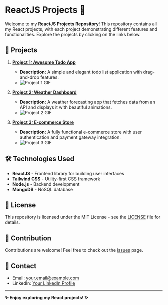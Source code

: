# ReactJS Projects 🚀

Welcome to my **ReactJS Projects Repository**! This repository contains all my React projects, with each project demonstrating different features and functionalities. Explore the projects by clicking on the links below.

## 📁 Projects

1. [**Project 1: Awesome Todo App**](https://github.com/yourusername/reactjs-projects-repo/tree/main/todo-app)
   - **Description:** A simple and elegant todo list application with drag-and-drop features.
   - ![Project 1 GIF](https://github.com/yourusername/reactjs-projects-repo/blob/main/todo-app/demo.gif)

2. [**Project 2: Weather Dashboard**](https://github.com/yourusername/reactjs-projects-repo/tree/main/weather-dashboard)
   - **Description:** A weather forecasting app that fetches data from an API and displays it with beautiful animations.
   - ![Project 2 GIF](https://github.com/yourusername/reactjs-projects-repo/blob/main/weather-dashboard/demo.gif)

3. [**Project 3: E-commerce Store**](https://github.com/yourusername/reactjs-projects-repo/tree/main/ecommerce-store)
   - **Description:** A fully functional e-commerce store with user authentication and payment gateway integration.
   - ![Project 3 GIF](https://github.com/yourusername/reactjs-projects-repo/blob/main/ecommerce-store/demo.gif)

## 🛠️ Technologies Used

- **ReactJS** - Frontend library for building user interfaces
- **Tailwind CSS** - Utility-first CSS framework
- **Node.js** - Backend development
- **MongoDB** - NoSQL database

## 📄 License

This repository is licensed under the MIT License - see the [LICENSE](LICENSE) file for details.

## 🙌 Contribution

Contributions are welcome! Feel free to check out the [issues](https://github.com/yourusername/reactjs-projects-repo/issues) page.

## 📧 Contact

- Email: your.email@example.com
- LinkedIn: [Your LinkedIn Profile](https://linkedin.com/in/yourprofile)

---

**✨ Enjoy exploring my React projects! ✨**


